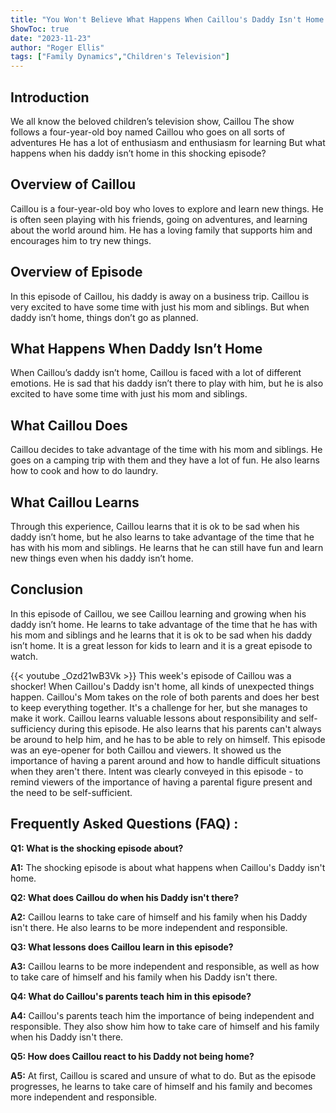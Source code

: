 ```yaml
---
title: "You Won't Believe What Happens When Caillou's Daddy Isn't Home in this Shocking Episode!"
ShowToc: true 
date: "2023-11-23"
author: "Roger Ellis" 
tags: ["Family Dynamics","Children's Television"]
---
```

## Introduction 

We all know the beloved children’s television show, Caillou The show follows a four-year-old boy named Caillou who goes on all sorts of adventures He has a lot of enthusiasm and enthusiasm for learning But what happens when his daddy isn’t home in this shocking episode? 

## Overview of Caillou

Caillou is a four-year-old boy who loves to explore and learn new things. He is often seen playing with his friends, going on adventures, and learning about the world around him. He has a loving family that supports him and encourages him to try new things. 

## Overview of Episode

In this episode of Caillou, his daddy is away on a business trip. Caillou is very excited to have some time with just his mom and siblings. But when daddy isn’t home, things don’t go as planned. 

## What Happens When Daddy Isn’t Home

When Caillou’s daddy isn’t home, Caillou is faced with a lot of different emotions. He is sad that his daddy isn’t there to play with him, but he is also excited to have some time with just his mom and siblings. 

## What Caillou Does

Caillou decides to take advantage of the time with his mom and siblings. He goes on a camping trip with them and they have a lot of fun. He also learns how to cook and how to do laundry. 

## What Caillou Learns

Through this experience, Caillou learns that it is ok to be sad when his daddy isn’t home, but he also learns to take advantage of the time that he has with his mom and siblings. He learns that he can still have fun and learn new things even when his daddy isn’t home. 

## Conclusion 

In this episode of Caillou, we see Caillou learning and growing when his daddy isn’t home. He learns to take advantage of the time that he has with his mom and siblings and he learns that it is ok to be sad when his daddy isn’t home. It is a great lesson for kids to learn and it is a great episode to watch.

{{< youtube _Ozd21wB3Vk >}} 
This week's episode of Caillou was a shocker! When Caillou's Daddy isn't home, all kinds of unexpected things happen. Caillou's Mom takes on the role of both parents and does her best to keep everything together. It's a challenge for her, but she manages to make it work. Caillou learns valuable lessons about responsibility and self-sufficiency during this episode. He also learns that his parents can't always be around to help him, and he has to be able to rely on himself. This episode was an eye-opener for both Caillou and viewers. It showed us the importance of having a parent around and how to handle difficult situations when they aren't there. Intent was clearly conveyed in this episode - to remind viewers of the importance of having a parental figure present and the need to be self-sufficient.

## Frequently Asked Questions (FAQ) :
**Q1: What is the shocking episode about?**

**A1:** The shocking episode is about what happens when Caillou's Daddy isn't home.

**Q2: What does Caillou do when his Daddy isn't there?**

**A2:** Caillou learns to take care of himself and his family when his Daddy isn't there. He also learns to be more independent and responsible.

**Q3: What lessons does Caillou learn in this episode?**

**A3:** Caillou learns to be more independent and responsible, as well as how to take care of himself and his family when his Daddy isn't there.

**Q4: What do Caillou's parents teach him in this episode?**

**A4:** Caillou's parents teach him the importance of being independent and responsible. They also show him how to take care of himself and his family when his Daddy isn't there.

**Q5: How does Caillou react to his Daddy not being home?**

**A5:** At first, Caillou is scared and unsure of what to do. But as the episode progresses, he learns to take care of himself and his family and becomes more independent and responsible.




